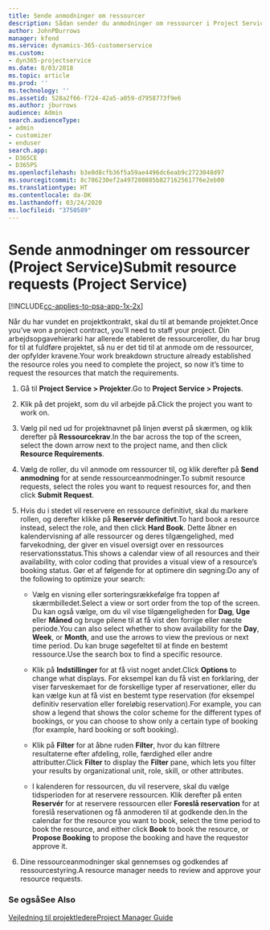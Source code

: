 ```yaml
---
title: Sende anmodninger om ressourcer
description: Sådan sender du anmodninger om ressourcer i Project Service
author: JohnPBurrows
manager: kfend
ms.service: dynamics-365-customerservice
ms.custom:
- dyn365-projectservice
ms.date: 8/03/2018
ms.topic: article
ms.prod: ''
ms.technology: ''
ms.assetid: 528a2f66-f724-42a5-a059-d7958773f9e6
ms.author: jburrows
audience: Admin
search.audienceType:
- admin
- customizer
- enduser
search.app:
- D365CE
- D365PS
ms.openlocfilehash: b3e0d8cfb36f5a59ae4496dc6eab9c2723048d97
ms.sourcegitcommit: 8c786230ef2a497280885b827162561776e2eb00
ms.translationtype: HT
ms.contentlocale: da-DK
ms.lasthandoff: 03/24/2020
ms.locfileid: "3750589"
---
```

# <a name="submit-resource-requests-project-service"></a><span data-ttu-id="88bc6-103">Sende anmodninger om ressourcer (Project Service)</span><span class="sxs-lookup"><span data-stu-id="88bc6-103">Submit resource requests (Project Service)</span></span>

[!INCLUDE[cc-applies-to-psa-app-1x-2x](../includes/cc-applies-to-psa-app-1x-2x.md)]

<span data-ttu-id="88bc6-104">Når du har vundet en projektkontrakt, skal du til at bemande projektet.</span><span class="sxs-lookup"><span data-stu-id="88bc6-104">Once you’ve won a project contract, you’ll need to staff your project.</span></span> <span data-ttu-id="88bc6-105">Din arbejdsopgavehierarki har allerede etableret de ressourceroller, du har brug for til at fuldføre projektet, så nu er det tid til at anmode om de ressourcer, der opfylder kravene.</span><span class="sxs-lookup"><span data-stu-id="88bc6-105">Your work breakdown structure already established the resource roles you need to complete the project, so now it’s time to request the resources that match the requirements.</span></span>  
  
1.  <span data-ttu-id="88bc6-106">Gå til **Project Service > Projekter**.</span><span class="sxs-lookup"><span data-stu-id="88bc6-106">Go to **Project Service > Projects**.</span></span>  
  
2.  <span data-ttu-id="88bc6-107">Klik på det projekt, som du vil arbejde på.</span><span class="sxs-lookup"><span data-stu-id="88bc6-107">Click the project you want to work on.</span></span>  
  
3.  <span data-ttu-id="88bc6-108">Vælg pil ned ud for projektnavnet på linjen øverst på skærmen, og klik derefter på **Ressourcekrav**.</span><span class="sxs-lookup"><span data-stu-id="88bc6-108">In the bar across the top of the screen, select the down arrow next to the project name, and then click **Resource Requirements**.</span></span>  
  
4.  <span data-ttu-id="88bc6-109">Vælg de roller, du vil anmode om ressourcer til, og klik derefter på **Send anmodning** for at sende ressourceanmodninger.</span><span class="sxs-lookup"><span data-stu-id="88bc6-109">To submit resource requests, select the roles you want to request resources for, and then click **Submit Request**.</span></span>  
  
5.  <span data-ttu-id="88bc6-110">Hvis du i stedet vil reservere en ressource definitivt, skal du markere rollen, og derefter klikke på **Reservér definitivt**.</span><span class="sxs-lookup"><span data-stu-id="88bc6-110">To hard book a resource instead, select the role, and then click **Hard Book**.</span></span> <span data-ttu-id="88bc6-111">Dette åbner en kalendervisning af alle ressourcer og deres tilgængelighed, med farvekodning, der giver en visuel oversigt over en ressources reservationsstatus.</span><span class="sxs-lookup"><span data-stu-id="88bc6-111">This shows a calendar view of all resources and their availability, with color coding that provides a visual view of a resource’s booking status.</span></span> <span data-ttu-id="88bc6-112">Gør et af følgende for at optimere din søgning:</span><span class="sxs-lookup"><span data-stu-id="88bc6-112">Do any of the following to optimize your search:</span></span>  
  
    -   <span data-ttu-id="88bc6-113">Vælg en visning eller sorteringsrækkefølge fra toppen af skærmbilledet.</span><span class="sxs-lookup"><span data-stu-id="88bc6-113">Select a view or sort order from the top of the screen.</span></span> <span data-ttu-id="88bc6-114">Du kan også vælge, om du vil vise tilgængeligheden for **Dag**, **Uge** eller **Måned** og bruge pilene til at få vist den forrige eller næste periode.</span><span class="sxs-lookup"><span data-stu-id="88bc6-114">You can also select whether to show availability for the **Day**, **Week**, or **Month**, and use the arrows to view the previous or next time period.</span></span> <span data-ttu-id="88bc6-115">Du kan bruge søgefeltet til at finde en bestemt ressource.</span><span class="sxs-lookup"><span data-stu-id="88bc6-115">Use the search box to find a specific resource.</span></span>  
  
    -   <span data-ttu-id="88bc6-116">Klik på **Indstillinger** for at få vist noget andet.</span><span class="sxs-lookup"><span data-stu-id="88bc6-116">Click **Options** to change what displays.</span></span> <span data-ttu-id="88bc6-117">For eksempel kan du få vist en forklaring, der viser farveskemaet for de forskellige typer af reservationer, eller du kan vælge kun at få vist en bestemt type reservation (for eksempel definitiv reservation eller foreløbig reservation).</span><span class="sxs-lookup"><span data-stu-id="88bc6-117">For example, you can show a legend that shows the color scheme for the different types of bookings, or you can choose to show only a certain type of booking (for example, hard booking or soft booking).</span></span>  
  
    -   <span data-ttu-id="88bc6-118">Klik på **Filter** for at åbne ruden **Filter**, hvor du kan filtrere resultaterne efter afdeling, rolle, færdighed eller andre attributter.</span><span class="sxs-lookup"><span data-stu-id="88bc6-118">Click **Filter** to display the **Filter** pane, which lets you filter your results by organizational unit, role, skill, or other attributes.</span></span>  
  
    -   <span data-ttu-id="88bc6-119">I kalenderen for ressourcen, du vil reservere, skal du vælge tidsperioden for at reservere ressourcen. Klik derefter på enten **Reservér** for at reservere ressourcen eller **Foreslå reservation** for at foreslå reservationen og få anmoderen til at godkende den.</span><span class="sxs-lookup"><span data-stu-id="88bc6-119">In the calendar for the resource you want to book, select the time period to book the resource, and either click **Book** to book the resource, or **Propose Booking** to propose the booking and have the requestor approve it.</span></span>  
  
6.  <span data-ttu-id="88bc6-120">Dine ressourceanmodninger skal gennemses og godkendes af ressourcestyring.</span><span class="sxs-lookup"><span data-stu-id="88bc6-120">A resource manager needs to review and approve your resource requests.</span></span>  
  
### <a name="see-also"></a><span data-ttu-id="88bc6-121">Se også</span><span class="sxs-lookup"><span data-stu-id="88bc6-121">See Also</span></span>  
 [<span data-ttu-id="88bc6-122">Vejledning til projektledere</span><span class="sxs-lookup"><span data-stu-id="88bc6-122">Project Manager Guide</span></span>](../project-service/project-manager-guide.md)
